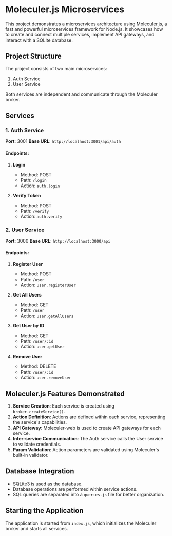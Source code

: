 # Moleculer.js Microservices

This project demonstrates a microservices architecture using Moleculer.js, a fast and powerful microservices framework for Node.js. It showcases how to create and connect multiple services, implement API gateways, and interact with a SQLite database.

## Project Structure

The project consists of two main microservices:

1. Auth Service
2. User Service

Both services are independent and communicate through the Moleculer broker.

## Services

### 1. Auth Service

**Port**: 3001
**Base URL**: `http://localhost:3001/api/auth`

#### Endpoints:

1. **Login**

   - Method: POST
   - Path: `/login`
   - Action: `auth.login`

2. **Verify Token**
   - Method: POST
   - Path: `/verify`
   - Action: `auth.verify`

### 2. User Service

**Port**: 3000
**Base URL**: `http://localhost:3000/api`

#### Endpoints:

1. **Register User**

   - Method: POST
   - Path: `/user`
   - Action: `user.registerUser`

2. **Get All Users**

   - Method: GET
   - Path: `/user`
   - Action: `user.getAllUsers`

3. **Get User by ID**

   - Method: GET
   - Path: `/user/:id`
   - Action: `user.getUser`

4. **Remove User**
   - Method: DELETE
   - Path: `/user/:id`
   - Action: `user.removeUser`

## Moleculer.js Features Demonstrated

1. **Service Creation**: Each service is created using `broker.createService()`.
2. **Action Definition**: Actions are defined within each service, representing the service's capabilities.
3. **API Gateway**: Moleculer-web is used to create API gateways for each service.
4. **Inter-service Communication**: The Auth service calls the User service to validate credentials.
5. **Param Validation**: Action parameters are validated using Moleculer's built-in validator.

## Database Integration

- SQLite3 is used as the database.
- Database operations are performed within service actions.
- SQL queries are separated into a `queries.js` file for better organization.

## Starting the Application

The application is started from `index.js`, which initializes the Moleculer broker and starts all services.
